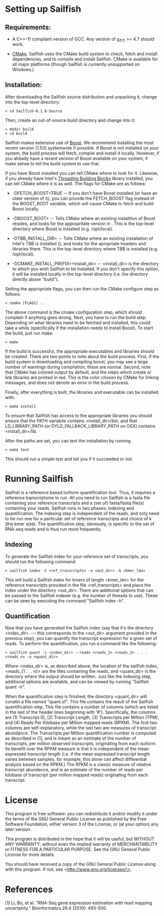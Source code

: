 Setting up Sailfish
===================

Requirements:
-------------

* A C++-11 compliant version of GCC.  Any version of [g++](gcc.gnu.org) >= 4.7 should work.

* [CMake](www.cmake.org).  Sailfish uses the CMake build system to check,
  fetch and install dependencies, and to compile and install Sailfish.  CMake
  is available for all major platforms (though Sailfish is currently
  unsupported on Windows.)

Installation:
-------------

After downloading the Sailfish source distribution and unpacking it, change into the
top-level directory:

~~~~
> cd Sailfish-0.1.0-Source
~~~~

Then, create an out-of-source build directory and change into it:

~~~~
> mkdir build
> cd build
~~~~

Sailfish makes extensive use of [Boost](www.boost.org).  We recommend
installing the most recent version (1.53) systemwide if possible. If Boost is not
installed on your system, the build process will fetch, compile and install it
locally.  However, if you already have a recent version of Boost available on
your system, it make sense to tell the build system to use that.

If you have Boost installed you can tell CMake where to look for it. Likewise, 
if you already have Intel's [Threading Building Blocks](http://threadingbuildingblocks.org/)
library installed, you can tell CMake where it is as well. The flags for CMake are as follows:

* -DFETCH_BOOST=TRUE --  If you don't have Boost installed (or have an
   older version of it), you can provide the FETCH_BOOST flag instead of the
   BOOST_ROOT variable, which will cause CMake to fetch and build Boost locally.

* -DBOOST_ROOT=<boostdir> -- Tells CMake where an existing installtion of Boost resides,
   and looks for the appropritate version in <boostdir>.  This is the top-level directory
   where Boost is installed (e.g. /opt/local).

* -DTBB_INSTALL_DIR=<tbbroot> -- Tells CMake where an existing installation of Intel's 
   TBB is installed (<tbbroot>), and looks for the apropriate headers and libraries
   there. This is the top-level directory where TBB is installed (e.g. /opt/local).

* -DCMAKE_INSTALL_PREFIX=<install_dir> -- <install_dir> is the directory to which you 
   wish Sailfish to be installed.  If you don't specify this option, it will be 
   installed locally in the top-level directory (i.e. the directory directly above "build").

Setting the appropriate flags, you can then run the CMake configure step as follows:

~~~~
> cmake [FLAGS] ..
~~~~

The above command is the cmake configuration step, which *should* complain if
anything goes wrong.  Next, you have to run the build step. Depending on what
libraries need to be fetched and installed, this could take a while
(specifically if the installation needs to install Boost).  To start the
build, just run make.

~~~~
> make
~~~~

If the build is successful, the appropriate executables and libraries should be created.
There are two points to note about the build process.  First, if the build system is 
downloading and compiling boost, you may see a large number of warnings during compilation;
these are normal.  Second, note that CMake has colored output by default, and the steps which
create or link libraries are printed in red.  This is the color chosen by CMake for linking 
messages, and does not denote an error in the build process. 

Finally, after everything is built, the libraries and executable can be installed with:

~~~~
> make install
~~~~

To ensure that Sailfish has access to the appropriate libraries you should ensure
that the PATH variabile contains \<install_dir\>/bin, and that LD_LIBRARY_PATH 
(or DYLD_FALLBACK_LIBRARY_PATH on OSX) contains \<install_dir\>/lib.

After the paths are set, you can test the installation by running

~~~~
> make test
~~~~

This should run a simple test and tell you if it succeeded or not.

Running Sailfish
================

Sailfish is a reference based isoform quantification tool.  Thus, it requires a reference
transcriptome to run.  All you need to run Sailfish is a fasta file containing your reference 
transcripts and a (set of) fasta/fastq file(s) containing your reads.  Sailfish runs in two
phases; indexing and quantification.  The indexing step is independent of the reads, and only
need to be run one for a particular set of reference transcripts and choice of k (the kmer size).
The quantification step, obviously, is specific to the set of RNA-seq reads and is thus run more
frequently.

Indexing
--------

To generate the Sailfish index for your reference set of transcripts, you should run the following
command:

~~~~
> sailfish index -t <ref_transcripts> -o <out_dir> -k <kmer_len>
~~~~

This will build a Sailfish index for kmers of length \<kmer_len\> for the
reference transcripts  provided in the file \<ref_transcripts\> and place the
index under the directory \<out_dir\>.  There  are additional options that can
be passed to the Sailfish indexer (e.g. the number of threads to use).  These
can be seen by executing the command "Sailfish index -h".

Quantification
--------------

Now that you have generated the Sailfish index (say that it's the directory \<index_dir\> --- this
corresponds to the \<out_dir\> argument provided in the previous step), you can quantify the transcript
expression for a given set of reads.  To perform the quantification, you run a command like the following:

~~~~
> sailfish quant -i <index_dir> --reads <reads_1> <reads_2> . . . <reads_n> -o <quant_dir>
~~~~

Where \<index_dir\> is, as described above, the location of the sailfish index, \<reads_{1 . . . n}\>
are the files containing the reads, and \<quant_dir\> is the directory where the output should be written.
Just like the indexing step, additional options are available, and can be viewed by running
"Sailfish quant -h".

When the quantification step is finished, the directory \<quant_dir\> will conatin a file named
"quant.sf".  This file contains the result of the Sailfish quantification step.  This file contains a
number of columns (which are listed in the last of the header lines beginning with '#').  Specifically,
the columns are (1) Transcript ID, (2) Transcript Length, (3) Transcripts per Million (TPM), 
and (4) Reads Per Kilobase per Million mapped reads (RPKM).  The first two columns are self-explanatory,
while the last two are measures of transcript abundance.  The Transcripts per Million quantification
number is computed as described in [1], and is meant as an estimate of the number of transcripts, per
million observed transcripts, originating from each isoform.  Its benefit over the RPKM measure is
that it is independent of the mean expressed transcript length (i.e. if the mean expressed transcript
length varies between samples, for example, this alone can affect differential analysis based on 
the RPKM.)  The RPKM is a classic measure of relative transcript abundance, and is an estimate of the
number of reads per kilobase of transcript (per million mapped reads) originating from each transcript.

License
=======

This program is free software: you can redistribute it and/or modify
it under the terms of the GNU General Public License as published by
the Free Software Foundation, either version 3 of the License, or
(at your option) any later version.

This program is distributed in the hope that it will be useful,
but WITHOUT ANY WARRANTY; without even the implied warranty of
MERCHANTABILITY or FITNESS FOR A PARTICULAR PURPOSE.  See the
GNU General Public License for more details.

You should have received a copy of the GNU General Public License
along with this program.  If not, see \<http://www.gnu.org/licenses/\>.

References
==========

[1] Li, Bo, et al. "RNA-Seq gene expression estimation with read mapping uncertainty." 
    Bioinformatics 26.4 (2010): 493-500.

















